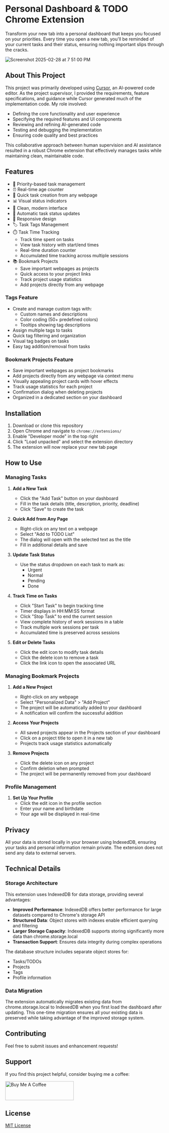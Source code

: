 # Personal Dashboard & TODO Chrome Extension

Transform your new tab into a personal dashboard that keeps you focused on your priorities. Every time you open a new tab, you'll be reminded of your current tasks and their status, ensuring nothing important slips through the cracks.

![Screenshot 2025-02-28 at 7 51 00 PM](https://github.com/user-attachments/assets/336bcba1-41ee-4a0e-b14d-769b70a46b0b)

## About This Project

This project was primarily developed using [Cursor](https://cursor.sh/), an AI-powered code editor. As the project supervisor, I provided the requirements, feature specifications, and guidance while Cursor generated much of the implementation code. My role involved:

- Defining the core functionality and user experience
- Specifying the required features and UI components
- Reviewing and refining AI-generated code
- Testing and debugging the implementation
- Ensuring code quality and best practices

This collaborative approach between human supervision and AI assistance resulted in a robust Chrome extension that effectively manages tasks while maintaining clean, maintainable code.

## Features

- 🎯 Priority-based task management
- ⏰ Real-time age counter
- 🔗 Quick task creation from any webpage
- 📊 Visual status indicators
- 🎨 Clean, modern interface
- 🔄 Automatic task status updates
- 🎨 Responsive design
- 🏷️ Task Tags Management
- ⏱️ Task Time Tracking
  - Track time spent on tasks
  - View task history with start/end times
  - Real-time duration counter
  - Accumulated time tracking across multiple sessions
- 📚 Bookmark Projects
  - Save important webpages as projects
  - Quick access to your project links
  - Track project usage statistics
  - Add projects directly from any webpage

### Tags Feature
- Create and manage custom tags with:
  - Custom names and descriptions
  - Color coding (50+ predefined colors)
  - Tooltips showing tag descriptions
- Assign multiple tags to tasks
- Quick tag filtering and organization
- Visual tag badges on tasks
- Easy tag addition/removal from tasks

### Bookmark Projects Feature
- Save important webpages as project bookmarks
- Add projects directly from any webpage via context menu
- Visually appealing project cards with hover effects
- Track usage statistics for each project
- Confirmation dialog when deleting projects
- Organized in a dedicated section on your dashboard

## Installation

1. Download or clone this repository
2. Open Chrome and navigate to `chrome://extensions/`
3. Enable "Developer mode" in the top right
4. Click "Load unpacked" and select the extension directory
5. The extension will now replace your new tab page

## How to Use

### Managing Tasks

1. **Add a New Task**
   - Click the "Add Task" button on your dashboard
   - Fill in the task details (title, description, priority, deadline)
   - Click "Save" to create the task

2. **Quick Add from Any Page**
   - Right-click on any text on a webpage
   - Select "Add to TODO List"
   - The dialog will open with the selected text as the title
   - Fill in additional details and save

3. **Update Task Status**
   - Use the status dropdown on each task to mark as:
     - Urgent
     - Normal
     - Pending
     - Done

4. **Track Time on Tasks**
   - Click "Start Task" to begin tracking time
   - Timer displays in HH:MM:SS format
   - Click "Stop Task" to end the current session
   - View complete history of work sessions in a table
   - Track multiple work sessions per task
   - Accumulated time is preserved across sessions

5. **Edit or Delete Tasks**
   - Click the edit icon to modify task details
   - Click the delete icon to remove a task
   - Click the link icon to open the associated URL

### Managing Bookmark Projects

1. **Add a New Project**
   - Right-click on any webpage
   - Select "Personalized Data" > "Add Project"
   - The project will be automatically added to your dashboard
   - A notification will confirm the successful addition

2. **Access Your Projects**
   - All saved projects appear in the Projects section of your dashboard
   - Click on a project title to open it in a new tab
   - Projects track usage statistics automatically

3. **Remove Projects**
   - Click the delete icon on any project
   - Confirm deletion when prompted
   - The project will be permanently removed from your dashboard

### Profile Management

1. **Set Up Your Profile**
   - Click the edit icon in the profile section
   - Enter your name and birthdate
   - Your age will be displayed in real-time

## Privacy

All your data is stored locally in your browser using IndexedDB, ensuring your tasks and personal information remain private. The extension does not send any data to external servers.

## Technical Details

### Storage Architecture

This extension uses IndexedDB for data storage, providing several advantages:

- **Improved Performance**: IndexedDB offers better performance for large datasets compared to Chrome's storage API
- **Structured Data**: Object stores with indexes enable efficient querying and filtering
- **Larger Storage Capacity**: IndexedDB supports storing significantly more data than chrome.storage.local
- **Transaction Support**: Ensures data integrity during complex operations

The database structure includes separate object stores for:
- Tasks/TODOs
- Projects
- Tags
- Profile information

### Data Migration

The extension automatically migrates existing data from chrome.storage.local to IndexedDB when you first load the dashboard after updating. This one-time migration ensures all your existing data is preserved while taking advantage of the improved storage system.

## Contributing

Feel free to submit issues and enhancement requests!

## Support

If you find this project helpful, consider buying me a coffee:

<a href="https://www.buymeacoffee.com/jebie" target="_blank">
  <img src="https://cdn.buymeacoffee.com/buttons/v2/default-yellow.png" alt="Buy Me A Coffee" style="height: 60px !important;width: 217px !important;">
</a>

## License

[MIT License](LICENSE)

